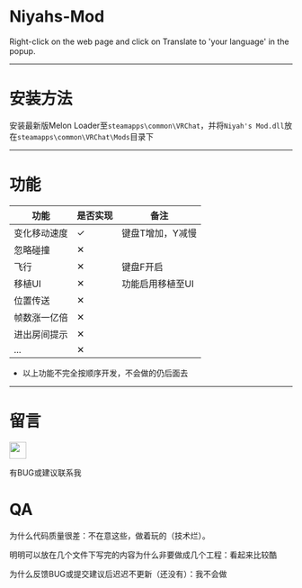 # Niyahs-Mod
Right-click on the web page and click on Translate to 'your language' in the popup.

---
# 安装方法
安装最新版Melon Loader至`steamapps\common\VRChat`，并将`Niyah's Mod.dll`放在`steamapps\common\VRChat\Mods`目录下

---
# 功能
| 功能 | 是否实现 | 备注 |
| - | - | - |
| 变化移动速度 | ✓ | 键盘T增加，Y减慢
| 忽略碰撞 | ✕ |
| 飞行 | ✕ | 键盘F开启|关闭
| 移植UI | ✕ | 功能启用移植至UI
| 位置传送 | ✕ | 
| 帧数涨一亿倍 | ✕ |
| 进出房间提示 | ✕ | 
| ... | ✕ | 

- 以上功能不完全按顺序开发，不会做的仍后面去

---
# 留言
<p>
<a href="https://discordapp.com/users/774129741422788618"><img border="0" src="https://s3.bmp.ovh/imgs/2022/06/17/431929905ac3837e.png" width=30/></a>
</p>
有BUG或建议联系我

# QA

为什么代码质量很差：不在意这些，做着玩的（技术烂）。

明明可以放在几个文件下写完的内容为什么非要做成几个工程：看起来比较酷

为什么反馈BUG或提交建议后迟迟不更新（还没有）：我不会做
